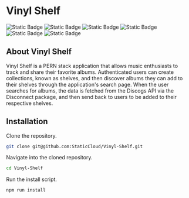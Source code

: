 # Vinyl Shelf

![Static Badge](https://img.shields.io/badge/PostgreSQL-%234169E1?style=for-the-badge&logo=postgresql&logoColor=white)
![Static Badge](https://img.shields.io/badge/Express-%23000000?style=for-the-badge&logo=express&logoColor=white)
![Static Badge](https://img.shields.io/badge/React-%2361DAFB?style=for-the-badge&logo=React&logoColor=black)
![Static Badge](https://img.shields.io/badge/Node.js-%235FA04E?style=for-the-badge&logo=Node.js&logoColor=white)
![Static Badge](https://img.shields.io/badge/Prisma-%232D3748?style=for-the-badge&logo=prisma&logoColor=white)
![Static Badge](https://img.shields.io/badge/discogs-%23333333?style=for-the-badge&logo=discogs&logoColor=white)

## About Vinyl Shelf
Vinyl Shelf is a PERN stack application that allows music enthusiasts to track and share their favorite albums. Authenticated users can create collections, known as shelves, and then discover albums they can add to their shelves through the application's search page. When the user searches for albums, the data is fetched from the Discogs API via the Disconnect package, and then send back to users to be added to their respective shelves.

## Installation
Clone the repository.
```bash
git clone git@github.com:StaticCloud/Vinyl-Shelf.git
```

Navigate into the cloned repository.
```bash
cd Vinyl-Shelf
```

Run the install script.
```bash
npm run install
```